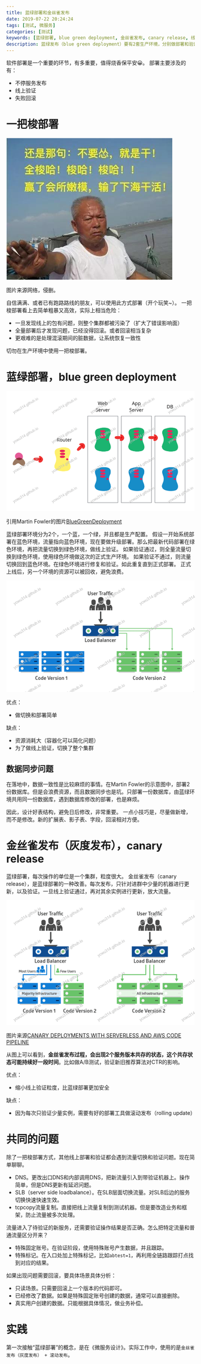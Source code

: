 ```yaml
---
title: 蓝绿部署和金丝雀发布
date: 2019-07-22 20:24:24
tags: [测试, 微服务]
categories: [测试]
keywords: [蓝绿部署, blue green deployment, 金丝雀发布, canary release, 线上验证]
description: 蓝绿发布（blue green deployment）要有2套生产环境，分别做部署和验证、正式生产，并且切换使用。金丝雀（canary release）发布每次更新的粒度小，风险更新，会有多个版本共存，适合做AB测试，实际中会结合滚动发布一起使用。线上部署和验证，要考虑流量切换、数据跟踪和验证、数据回滚等问题。
---
```


软件部署是一个重要的环节，有多重要，值得烧香保平安😀。
部署主要涉及的有：
- 不停服务发布
- 线上验证
- 失败回滚

# 一把梭部署



![一把梭.jpg](一把梭.jpg)


图片来源网络，侵删。

自信满满、或者已有跑路路线的朋友，可以使用此方式部署（开个玩笑~）。
一把梭部署看上去简单粗暴又高效，实际上相当危险：
- 一旦发现线上的包有问题，则整个集群都被污染了（扩大了错误影响面）
- 全量部署后才发现问题，已经没得回滚。或者回滚相当复杂
- 更艰难的是处理混滚期间的脏数据，让系统恢复一致性

切勿在生产环境中使用一把梭部署。

# 蓝绿部署，blue green deployment



![blue_green_deployments.png](blue_green_deployments.png)


引用Martin Fowler的图片[BlueGreenDeployment](https://martinfowler.com/bliki/BlueGreenDeployment.html)

蓝绿部署环境分为2个，一个蓝，一个绿，并且都是生产配置。
假设一开始系统部署在蓝色环境，流量指向蓝色环境，现在要做升级部署。那么把最新代码部署在绿色环境，再把流量切换到绿色环境，做线上验证。
如果验证通过，则全量流量切换到绿色环境，使用绿色环境做这次的正式生产环境。
如果验证不通过，则流量切换回到蓝色环境。在绿色环境进行修复和验证。如此重复直到正式部署。
正式上线后，另一个环境的资源可以被回收，避免浪费。



![blue_green_deployments_2.png](blue_green_deployments_2.png)



优点：
- 做切换和部署简单

缺点：
- 资源消耗大（容器化可以简化问题）
- 为了做线上验证，切换了整个集群

## 数据同步问题

在落地中，数据一致性是比较麻烦的事情。在Martin Fowler的示意图中，部署2份数据库。但是会浪费资源，而且数据同步也是坑。只部署一份数据库，由蓝绿环境共用同一份数据库，遇到数据库修改的部署，也是麻烦。

因此，设计好表结构，避免日后修改，非常重要。
一点小技巧是，尽量做新增，而不是修改。新的扩展表、影子表、字段，回滚相对方便。

# 金丝雀发布（灰度发布），canary release

蓝绿部署，每次操作的单位是一个集群，粒度很大。
金丝雀发布（canary release），是蓝绿部署的一种改善。每次发布，只针对进群中少量的机器进行更新，以及验证。一旦线上验证通过，再对其余实例进行更新，放大流量。



![canary-deployments.png](canary-deployments.png)


图片来源[CANARY DEPLOYMENTS WITH SERVERLESS AND AWS CODE PIPELINE](https://carloscastellanosvera.com/posts/canary-deployments-with-serverless-and-aws-code-pipeline/)

从图上可以看到，**金丝雀发布过程，会出现2个服务版本共存的状态，这个共存状态可能持续好一段时间**。比如做A/B测试，验证新旧推荐算法对CTR的影响。

优点：
- 缩小线上验证粒度，比蓝绿部署更加安全

缺点：
- 因为每次只验证少量实例，需要有好的部署工具做滚动发布（rolling update）

# 共同的问题

除了一把梭部署方式，其他线上部署和验证都会遇到流量切换和验证问题。现在简单聊聊。
- DNS。更改出口DNS和内部调用DNS，把新流量引入到带验证机器上。操作简单，但是DNS更新有延迟问题。
- SLB（server side loadbalance）。在SLB层面切换流量。对SLB后边的服务切换快速快速生效。
- tcpcopy流量复制。直接把线上流量复制到测试机器。但是要改造业务和框架，防止流量被多次处理。

流量进入了待验证的新服务，还需要验证操作结果是否正确。怎么把特定流量和普通流量区分开来？
- 特殊固定账号。在验证阶段，使用特殊账号产生数据，并且跟踪。
- 特殊标记。在入口处加上特殊标记，比如`abtest=1`，再利用全链路跟踪打点找到对应的结果。

如果出现问题需要回滚，要具体场景具体分析：
- 只读场景。只需要回滚上一个版本的代码即可。
- 已经修改了数据。如果是特殊固定账号创建的数据，通常可以直接删除。
- 真实用户创建的数据。只能根据具体情况，做业务补偿。

# 实践

第一次接触“蓝绿部署”的概念，是在《微服务设计》。实际工作中，使用的是`金丝雀发布（灰度发布） + 滚动发布`。


